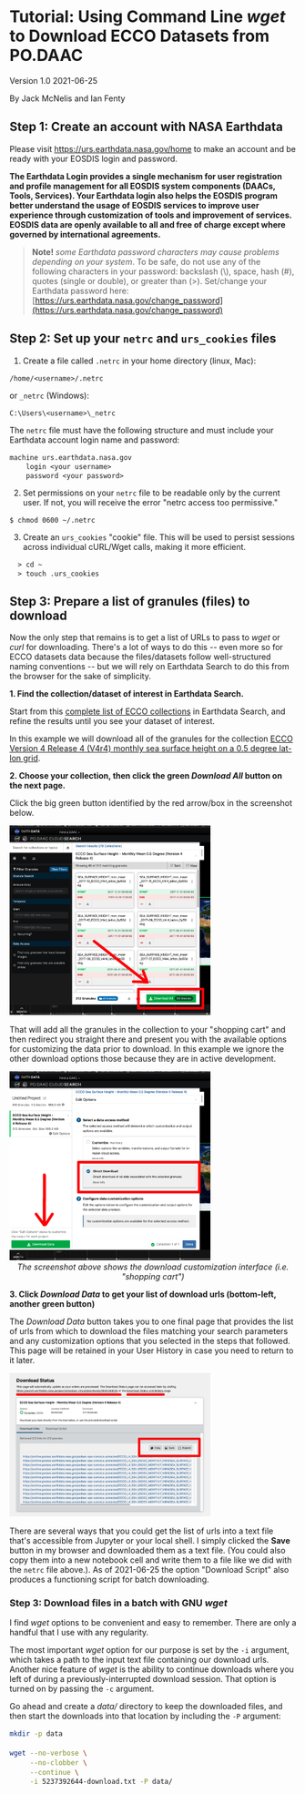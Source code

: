 # Tutorial: Using Command Line _wget_ to Download ECCO Datasets from PO.DAAC

Version 1.0 2021-06-25

By Jack McNelis and Ian Fenty

## Step 1: Create an account with NASA Earthdata

Please visit https://urs.earthdata.nasa.gov/home to make an account and be ready with your EOSDIS login and password. 

**The Earthdata Login provides a single mechanism for user registration and profile management for all EOSDIS system components (DAACs, Tools, Services). Your Earthdata login also helps the EOSDIS program better understand the usage of EOSDIS services to improve user experience through customization of tools and improvement of services. EOSDIS data are openly available to all and free of charge except where governed by international agreements.**

> **Note!**  _some Earthdata password characters may cause problems depending on your system_. To be safe, do not use any of the following characters in your password: backslash (\\), space, hash (#), quotes (single or double), or greater than (>).  Set/change your Earthdata password here: [https://urs.earthdata.nasa.gov/change_password](https://urs.earthdata.nasa.gov/change_password)

## Step 2: Set up your ```netrc``` and ```urs_cookies``` files

1. Create a file called ```.netrc``` in your home directory (linux, Mac):
```
/home/<username>/.netrc
```
or ```_netrc``` (Windows):
```
C:\Users\<username>\_netrc
```

The ```netrc``` file must have the following structure and must include your Earthdata account login name and password:

```
machine urs.earthdata.nasa.gov
    login <your username>
    password <your password>
```

2. Set permissions on your ```netrc``` file to be readable only by the current user.  If not, you will receive the error "netrc access too permissive." 

```shell
$ chmod 0600 ~/.netrc
```

3. Create an ```urs_cookies``` "cookie" file. This will be used to persist sessions across individual cURL/Wget calls, making it more efficient.

```
  > cd ~
  > touch .urs_cookies
```


## Step 3: Prepare a list of granules (files) to download

Now the only step that remains is to get a list of URLs to pass to *wget* or *curl* for downloading. There's a lot of ways to do this -- even more so for ECCO datasets data because the files/datasets follow well-structured naming conventions -- but we will rely on Earthdata Search to do this from the browser for the sake of simplicity.

**1. Find the collection/dataset of interest in Earthdata Search.**

Start from this [complete list of ECCO collections](https://search.earthdata.nasa.gov/portal/podaac-cloud/search?fpj=ECCO) in Earthdata Search, and refine the results until you see your dataset of interest.

In this example we will download all of the granules for the collection [ECCO Version 4 Release 4 (V4r4) monthly sea surface height on a 0.5 degree lat-lon grid](https://search.earthdata.nasa.gov/portal/podaac-cloud/search/granules?p=C1990404799-POCLOUD).

**2. Choose your collection, then click the green *Download All* button on the next page.**

Click the big green button identified by the red arrow/box in the screenshot below.

<img src="https://raw.githubusercontent.com/ECCO-GROUP/ECCO-ACCESS/master/PODAAC/Images/edsc1.png" width="70%" />

That will add all the granules in the collection to your "shopping cart" and then redirect you straight there and present you with the available options for customizing the data prior to download.  In this example we ignore the other download options those because they are in active development. 

<img src="https://raw.githubusercontent.com/ECCO-GROUP/ECCO-ACCESS/master/PODAAC/Images/edsc2.png" width="70%" />
<center><i>The screenshot above shows the download customization interface (i.e. "shopping cart")</i></center>

**3. Click *Download Data* to get your list of download urls (bottom-left, another green button)**

The *Download Data* button takes you to one final page that provides the list of urls from which to download the files matching your search parameters and any customization options that you selected in the steps that followed. This page will be retained in your User History in case you need to return to it later. 

<img src="https://raw.githubusercontent.com/ECCO-GROUP/ECCO-ACCESS/master/PODAAC/Images/edsc3.png" width="70%" />

There are several ways that you could get the list of urls into a text file that's accessible from Jupyter or your local shell. I simply clicked the **Save** button in my browser and downloaded them as a text file. (You could also copy them into a new notebook cell and write them to a file like we did with the ```netrc``` file above.). As of 2021-06-25 the option "Download Script" also produces a functioning script for batch downloading. 

### Step 3: Download files in a batch with GNU *_wget_*

I find *_wget_* options to be convenient and easy to remember. There are only a handful that I use with any regularity.

The most important _wget_ option for our purpose is set by the `-i` argument, which takes a path to the input text file containing our download urls. Another nice feature of _wget_ is the ability to continue downloads where you left of during a previously-interrupted download session. That option is turned on by passing the `-c` argument.

Go ahead and create a *data/* directory to keep the downloaded files, and then start the downloads into that location by including the `-P` argument:

```sh
mkdir -p data

wget --no-verbose \
     --no-clobber \
     --continue \
     -i 5237392644-download.txt -P data/
```
